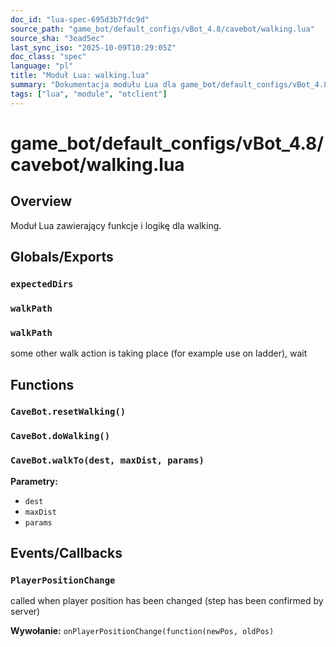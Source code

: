 ```yaml
---
doc_id: "lua-spec-695d3b7fdc9d"
source_path: "game_bot/default_configs/vBot_4.8/cavebot/walking.lua"
source_sha: "3ead5ec"
last_sync_iso: "2025-10-09T10:29:05Z"
doc_class: "spec"
language: "pl"
title: "Moduł Lua: walking.lua"
summary: "Dokumentacja modułu Lua dla game_bot/default_configs/vBot_4.8/cavebot/walking.lua"
tags: ["lua", "module", "otclient"]
---
```


# game_bot/default_configs/vBot_4.8/cavebot/walking.lua

## Overview

Moduł Lua zawierający funkcje i logikę dla walking.

## Globals/Exports

### `expectedDirs`

### `walkPath`

### `walkPath`

some other walk action is taking place (for example use on ladder), wait

## Functions

### `CaveBot.resetWalking()`

### `CaveBot.doWalking()`

### `CaveBot.walkTo(dest, maxDist, params)`

**Parametry:**

- `dest`
- `maxDist`
- `params`

## Events/Callbacks

### `PlayerPositionChange`

called when player position has been changed (step has been confirmed by server)

**Wywołanie:** `onPlayerPositionChange(function(newPos, oldPos)`
